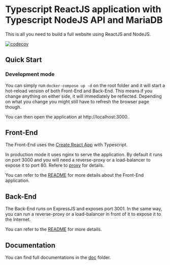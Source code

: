 # Typescript ReactJS application with Typescript NodeJS API and MariaDB

This is all you need to build a full website using ReactJS and NodeJS.

[![codecov](https://codecov.io/gh/jscoobyced/docker-nodejs-mariadb/branch/main/graph/badge.svg)](https://codecov.io/gh/jscoobyced/docker-nodejs-mariadb)


## Quick Start

### Development mode
You can simply run `docker-compose up -d` on the root folder and it will start a hot-reload version of both Front-End and Back-End. This means if you change anything on either side, it will immediately be reflected. Depending on what you change you might still have to refresh the browser page though.

You can then open the application at http://localhost:3000.

## Front-End
The Front-End uses the [Create React App](https://github.com/facebook/create-react-app) with Typescript.

In production mode it uses nginx to serve the application. By default it runs on port 3000 and you will need a reverse-proxy or a load-balancer to expose it to port 80. Refere to [proxy](./doc/deploy/reverse-proxy.md) for details.

You can refer to the [README](./be/README.md) for more details about the Front-End application.

## Back-End
The Back-End runs on ExpressJS and exposes port 3001. In the same way, you can run a reverse-proxy or a load-balancer in front of it to expose it to the Internet.

You can refer to the [README](./be/README.md) for more details.

## Documentation
You can find full documentations in the [doc](doc/README.md) folder.